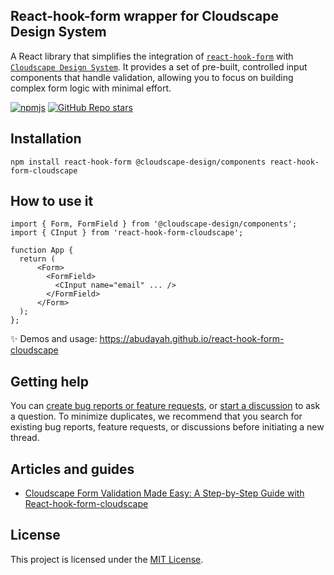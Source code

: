 ## React-hook-form wrapper for Cloudscape Design System

A React library that simplifies the integration of [`react-hook-form`](https://github.com/react-hook-form/react-hook-form) with [`Cloudscape Design System`](https://github.com/cloudscape-design/components). It provides a set of pre-built, controlled input components that handle validation, allowing you to focus on building complex form logic with minimal effort.

[![npmjs](https://img.shields.io/npm/v/react-hook-form-cloudscape)](https://www.npmjs.com/package/react-hook-form-cloudscape)
[![GitHub Repo stars](https://img.shields.io/github/stars/abudayah/react-hook-form-cloudscape)](https://github.com/abudayah/react-hook-form-cloudscape)

## Installation

```
npm install react-hook-form @cloudscape-design/components react-hook-form-cloudscape
```

## How to use it

```
import { Form, FormField } from '@cloudscape-design/components';
import { CInput } from 'react-hook-form-cloudscape';

function App {
  return (
      <Form>
        <FormField>
          <CInput name="email" ... />
        </FormField>
      </Form>
  );
};

```

✨ Demos and usage: https://abudayah.github.io/react-hook-form-cloudscape

## Getting help

You can [create bug reports or feature requests](https://github.com/abudayah/react-hook-form-cloudscape/issues/new/choose), or [start a discussion](https://github.com/abudayah/react-hook-form-cloudscape/discussions) to ask a question. To minimize duplicates, we recommend that you search for existing bug reports, feature requests, or discussions before initiating a new thread.

## Articles and guides

- [Cloudscape Form Validation Made Easy: A Step-by-Step Guide with React-hook-form-cloudscape](https://medium.com/@abudayah/cloudscape-form-validation-made-easy-a-step-by-step-guide-with-react-hook-form-cloudscape-f2238225f125)

## License

This project is licensed under the [MIT License](/LICENSE).
